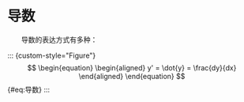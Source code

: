 # 导数

&emsp;&emsp;导数的表达方式有多种：

::: {custom-style="Figure"}
$$
\begin{equation} \begin{aligned}
    y' = \dot{y} = \frac{dy}{dx}
\end{aligned} \end{equation}
$$ {#eq:导数}
:::
